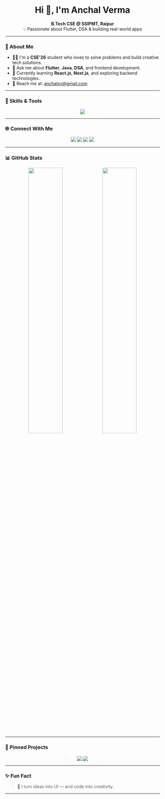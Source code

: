 <h1 align="center">Hi 👋, I'm Anchal Verma</h1>

<p align="center">
  <b>B.Tech CSE @ SSIPMT, Raipur</b><br>
  💡 Passionate about Flutter, DSA & building real-world apps <br>
   <b></b>
</p>

---

### 🚀 About Me

- 👩‍💻 I'm a **CSE'26** student who loves to solve problems and build creative tech solutions.
- 💬 Ask me about **Flutter**, **Java**, **DSA**, and frontend development.
- 🌱 Currently learning **React.js**, **Next.js**, and exploring backend technologies.
- 📩 Reach me at: [anchalxv@gmail.com](mailto:anchalxv@gmail.com)

---

### 🧩 Skills & Tools

<p align="center">
  <img src="https://skillicons.dev/icons?i=dart,flutter,java,js,html,css,cpp,react,nextjs,python,firebase,git,github,linux" />
</p>

---

### 🌐 Connect With Me

<p align="center">
  <a href="[https://linkedin.com/in/anchal-verma-499065241]" target="_blank"><img src="https://img.shields.io/badge/LinkedIn-blue?style=flat-square&logo=linkedin" /></a>
  <a href="mailto:anchalxv@gmail.com"><img src="https://img.shields.io/badge/Gmail-red?style=flat-square&logo=gmail&logoColor=white" /></a>
  <a href="https://leetcode.com/u/anchalvermaa/" target="_blank"><img src="https://img.shields.io/badge/LeetCode-orange?style=flat-square&logo=leetcode&logoColor=white" /></a>
  <a href="https://github.com/anchalV194" target="_blank"><img src="https://img.shields.io/badge/GitHub-100000?style=flat-square&logo=github&logoColor=white" /></a>
</p>

---

### 📊 GitHub Stats

<p align="center">
  <img src="https://github-readme-stats.vercel.app/api?username=anchalV194&show_icons=true&theme=radical" width="47%" />
  <img src="https://github-readme-stats.vercel.app/api/top-langs/?username=anchalV194&layout=compact&theme=radical" width="47%" />
</p>

---

### 📌 Pinned Projects

<p align="center">
  <a href="https://github.com/anchalV194/HerShield">
    <img align="center" src="https://github-readme-stats.vercel.app/api/pin/?username=anchalV194&repo=HerShield&theme=radical" />
  </a>
  <a href="https://github.com/anchalV194/Scientific_Calculator">
    <img align="center" src="https://github-readme-stats.vercel.app/api/pin/?username=anchalV194&repo=Scientific_Calculator&theme=radical" />
  </a>
</p>

---

### ✨ Fun Fact

> 🌟 I turn ideas into UI — and code into creativity.

---

